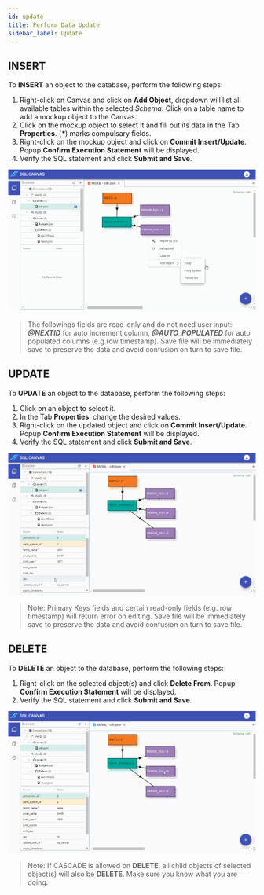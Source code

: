 ```yaml
---
id: update
title: Perform Data Update
sidebar_label: Update
---
```


## INSERT

To **INSERT** an object to the database, perform the following steps:

1. Right-click on Canvas and click on **Add Object**, dropdown will list all available tables within the selected _Schema_. Click on a table name to add a mockup object to the Canvas.
2. Click on the mockup object to select it and fill out its data in the Tab **Properties**. (**_*_**) marks compulsary fields.
3. Right-click on the mockup object and click on **Commit Insert/Update**. Popup **Confirm Execution Statement** will be displayed.
4. Verify the SQL statement and click **Submit and Save**.

![Demo INSERT](../images/demo_insert.gif)

> The followings fields are read-only and do not need user input: **_@NEXTID_** for auto increment column, **_@AUTO_POPULATED_** for auto populated columns (e.g.row timestamp).
> Save file will be immediately save to preserve the data and avoid confusion on turn to save file.

## UPDATE

To **UPDATE** an object to the database, perform the following steps:

1. Click on an object to select it.
2. In the Tab **Properties**, change the desired values.
3. Right-click on the updated object and click on **Commit Insert/Update**. Popup **Confirm Execution Statement** will be displayed.
4. Verify the SQL statement and click **Submit and Save**.

![Demo UPDATE](../images/demo_update.gif)

> Note: Primary Keys fields and certain read-only fields (e.g. row timestamp) will return error on editing.
> Save file will be immediately save to preserve the data and avoid confusion on turn to save file.

## DELETE

To **DELETE** an object to the database, perform the following steps:

1. Right-click on the selected object(s) and click **Delete From**. Popup **Confirm Execution Statement** will be displayed.
2. Verify the SQL statement and click **Submit and Save**.

![Demo DELETE](../images/demo_delete.gif)

> Note: If CASCADE is allowed on **DELETE**, all child objects of selected object(s) will also be **DELETE**. Make sure you know what you are doing.